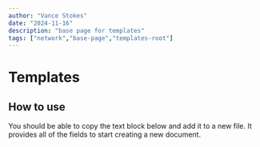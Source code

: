```yaml
---
author: "Vance Stokes"
date: "2024-11-16"
description: "base page for templates"
tags: ["network","base-page","templates-root"]
---
```


# Templates

## How to use

You should be able to copy the text block below and add it to a new file.  It provides all of the fields to start creating a new document.